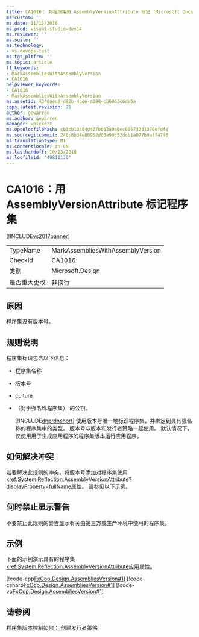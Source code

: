 ```yaml
---
title: CA1016： 将程序集用 AssemblyVersionAttribute 标记 |Microsoft Docs
ms.custom: ''
ms.date: 11/15/2016
ms.prod: visual-studio-dev14
ms.reviewer: ''
ms.suite: ''
ms.technology:
- vs-devops-test
ms.tgt_pltfrm: ''
ms.topic: article
f1_keywords:
- MarkAssembliesWithAssemblyVersion
- CA1016
helpviewer_keywords:
- CA1016
- MarkAssembliesWithAssemblyVersion
ms.assetid: 4340aed8-d92b-4cde-a398-cb6963c6da5a
caps.latest.revision: 21
author: gewarren
ms.author: gewarren
manager: wpickett
ms.openlocfilehash: cb3cb13484d427bb5389a0ec89573231376efdf8
ms.sourcegitcommit: 240c8b34e80952d00e90c52dcb1a077b9aff47f6
ms.translationtype: MT
ms.contentlocale: zh-CN
ms.lasthandoff: 10/23/2018
ms.locfileid: "49811136"
---
```

# <a name="ca1016-mark-assemblies-with-assemblyversionattribute"></a>CA1016：用 AssemblyVersionAttribute 标记程序集
[!INCLUDE[vs2017banner](../includes/vs2017banner.md)]

|||
|-|-|
|TypeName|MarkAssembliesWithAssemblyVersion|
|CheckId|CA1016|
|类别|Microsoft.Design|
|是否重大更改|非换行|

## <a name="cause"></a>原因
 程序集没有版本号。

## <a name="rule-description"></a>规则说明
 程序集标识包含以下信息：

- 程序集名称

- 版本号

- culture

- （对于强名称程序集） 的公钥。

  [!INCLUDE[dnprdnshort](../includes/dnprdnshort-md.md)] 使用版本号唯一地标识程序集，并绑定到具有强名称的程序集中的类型。 版本号与版本和发行者策略一起使用。 默认情况下，仅使用用于生成应用程序的程序集版本运行应用程序。

## <a name="how-to-fix-violations"></a>如何解决冲突
 若要解决此规则的冲突，将版本号添加对程序集使用<xref:System.Reflection.AssemblyVersionAttribute?displayProperty=fullName>属性。 请参见以下示例。

## <a name="when-to-suppress-warnings"></a>何时禁止显示警告
 不要禁止此规则的警告显示有关由第三方或生产环境中使用的程序集。

## <a name="example"></a>示例
 下面的示例演示具有的程序集<xref:System.Reflection.AssemblyVersionAttribute>应用属性。

 [!code-cpp[FxCop.Design.AssembliesVersion#1](../snippets/cpp/VS_Snippets_CodeAnalysis/FxCop.Design.AssembliesVersion/cpp/FxCop.Design.AssembliesVersion.cpp#1)]
 [!code-csharp[FxCop.Design.AssembliesVersion#1](../snippets/csharp/VS_Snippets_CodeAnalysis/FxCop.Design.AssembliesVersion/cs/FxCop.Design.AssembliesVersion.cs#1)]
 [!code-vb[FxCop.Design.AssembliesVersion#1](../snippets/visualbasic/VS_Snippets_CodeAnalysis/FxCop.Design.AssembliesVersion/vb/FxCop.Design.AssembliesVersion.vb#1)]

## <a name="see-also"></a>请参阅
 [程序集版本控制](http://msdn.microsoft.com/library/775ad4fb-914f-453c-98ef-ce1089b6f903)[如何： 创建发行者策略](http://msdn.microsoft.com/library/8046bc5d-2fa9-4277-8a5e-6dcc96c281d9)



